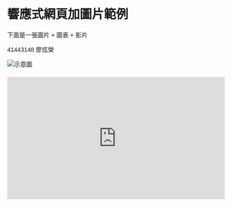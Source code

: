 <!DOCTYPE html>
<html lang="zh-Hant">
<head>
  <meta charset="UTF-8" />
  <meta name="viewport" content="width=device-width, initial-scale=1.0" />
  <title>響應式範例 + 圖片</title>
  <script src="https://cdn.plot.ly/plotly-latest.min.js"></script>
  <style>
    body {
      margin: 0;
      padding: 20px;
      font-family: Arial, sans-serif;
    }

    h1, p {
      text-align: center;
    }

    /* 圖片讓它不會超出容器 */
    .responsive-img {
      max-width: 100%;
      height: auto;
      display: block;
      margin: 0 auto;
    }

    /* 圖表容器 */
    #myPlot {
      width: 100%;
      max-width: 700px;
      margin: 20px auto;
    }

    /* 影片響應式容器 (16:9) */
    .video-container {
      position: relative;
      width: 100%;
      padding-bottom: 56.25%;
      height: 0;
      overflow: hidden;
      max-width: 900px;
      margin: 20px auto;
    }

    .video-container iframe {
      position: absolute;
      top: 0;
      left: 0;
      width: 100%;
      height: 100%;
      border: 0;
    }
  </style>
</head>
<body>

  <h1>響應式網頁加圖片範例</h1>
  <p>下面是一張圖片 + 圖表 + 影片</p>
  <p>41443148
     廖炫榮
  </p>

  <!-- 加入圖片 -->
  <img
    src="https://encrypted-tbn0.gstatic.com/images?q=tbn:ANd9GcR7baOHUCm_fpu068IkpAGZBKlba_xEn8t5Ww&s"
    alt="示意圖"
    class="responsive-img"
  />

  <!-- Plotly 圖表 -->
  <div id="myPlot"></div>
  <script>
    const xArray = ["gorza", "Famas", "spas12", "USA12", "siega"];
    const yArray = [55, 49, 44, 24, 90];

    const data = [{
      x: xArray,
      y: yArray,
      type: "bar",
      orientation: "v",
      marker: { color: "rgba(0,0,255,0.6)" }
    }];

    const layout = {
      title: "武器使用統計圖",
      autosize: true,
      margin: { t: 40 }
    };

    Plotly.newPlot("myPlot", data, layout, { responsive: true });
  </script>

  <!-- YouTube 影片 -->
  <div class="video-container">
    <iframe
      src="https://www.youtube.com/embed/pzt6SmvGpXk?list=RDpzt6SmvGpXk"
      title="〈Sacrifice〉ft.G.E.M."
      allow="accelerometer; autoplay; clipboard-write; encrypted-media; gyroscope; picture-in-picture; web-share"
      referrerpolicy="strict-origin-when-cross-origin"
      allowfullscreen>
    </iframe>
  </div>

</body>
</html>

